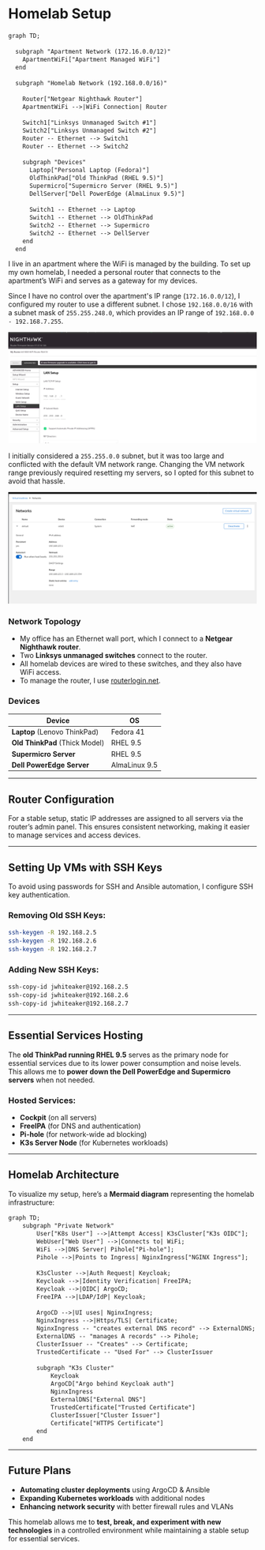 # Homelab Setup


```mermaid
graph TD;
  
  subgraph "Apartment Network (172.16.0.0/12)"
    ApartmentWiFi["Apartment Managed WiFi"]
  end

  subgraph "Homelab Network (192.168.0.0/16)"
    
    Router["Netgear Nighthawk Router"]
    ApartmentWiFi -->|WiFi Connection| Router
    
    Switch1["Linksys Unmanaged Switch #1"]
    Switch2["Linksys Unmanaged Switch #2"]
    Router -- Ethernet --> Switch1
    Router -- Ethernet --> Switch2

    subgraph "Devices"
      Laptop["Personal Laptop (Fedora)"]
      OldThinkPad["Old ThinkPad (RHEL 9.5)"]
      Supermicro["Supermicro Server (RHEL 9.5)"]
      DellServer["Dell PowerEdge (AlmaLinux 9.5)"]

      Switch1 -- Ethernet --> Laptop
      Switch1 -- Ethernet --> OldThinkPad
      Switch2 -- Ethernet --> Supermicro
      Switch2 -- Ethernet --> DellServer
    end
  end

```

I live in an apartment where the WiFi is managed by the building. To set up my own homelab, I needed a personal router that connects to the apartment’s WiFi and serves as a gateway for my devices. 

Since I have no control over the apartment's IP range (`172.16.0.0/12`), I configured my router to use a different subnet. I chose `192.168.0.0/16` with a subnet mask of `255.255.248.0`, which provides an IP range of `192.168.0.0 - 192.168.7.255`.

![Netgear Router UI](./ansible_playbooks/homelab-setup/router-ip-range.png)

I initially considered a `255.255.0.0` subnet, but it was too large and conflicted with the default VM network range. Changing the VM network range previously required resetting my servers, so I opted for this subnet to avoid that hassle.

![Cockpit UI](./ansible_playbooks/homelab-setup/vm-default-ip-range.png)

### Network Topology

- My office has an Ethernet wall port, which I connect to a **Netgear Nighthawk router**.
- Two **Linksys unmanaged switches** connect to the router.
- All homelab devices are wired to these switches, and they also have WiFi access.
- To manage the router, I use [routerlogin.net](https://routerlogin.net/).

### Devices

| Device               | OS           |
|----------------------|-------------|
| **Laptop** (Lenovo ThinkPad) | Fedora 41  |
| **Old ThinkPad** (Thick Model) | RHEL 9.5   |
| **Supermicro Server** | RHEL 9.5   |
| **Dell PowerEdge Server** | AlmaLinux 9.5 |

---

## Router Configuration

For a stable setup, static IP addresses are assigned to all servers via the router’s admin panel. This ensures consistent networking, making it easier to manage services and access devices.

---

## Setting Up VMs with SSH Keys

To avoid using passwords for SSH and Ansible automation, I configure SSH key authentication.

### Removing Old SSH Keys:
```bash
ssh-keygen -R 192.168.2.5
ssh-keygen -R 192.168.2.6
ssh-keygen -R 192.168.2.7
```

### Adding New SSH Keys:
```bash
ssh-copy-id jwhiteaker@192.168.2.5
ssh-copy-id jwhiteaker@192.168.2.6
ssh-copy-id jwhiteaker@192.168.2.7
```

---

## Essential Services Hosting

The **old ThinkPad running RHEL 9.5** serves as the primary node for essential services due to its lower power consumption and noise levels. This allows me to **power down the Dell PowerEdge and Supermicro servers** when not needed.

### Hosted Services:
- **Cockpit** (on all servers)
- **FreeIPA** (for DNS and authentication)
- **Pi-hole** (for network-wide ad blocking)
- **K3s Server Node** (for Kubernetes workloads)

---

## Homelab Architecture

To visualize my setup, here’s a **Mermaid diagram** representing the homelab infrastructure:

```mermaid
graph TD;
    subgraph "Private Network"
        User["K8s User"] -->|Attempt Access| K3sCluster["K3s OIDC"];
        WebUser["Web User"] -->|Connects to| WiFi;
        WiFi -->|DNS Server| Pihole["Pi-hole"];
        Pihole -->|Points to Ingress| NginxIngress["NGINX Ingress"];

        K3sCluster -->|Auth Request| Keycloak;
        Keycloak -->|Identity Verification| FreeIPA;
        Keycloak -->|OIDC| ArgoCD;
        FreeIPA -->|LDAP/IdP| Keycloak;
    
        ArgoCD -->|UI uses| NginxIngress;
        NginxIngress -->|Https/TLS| Certificate;
        NginxIngress -- "creates external DNS record" --> ExternalDNS;
        ExternalDNS -- "manages A records" --> Pihole;
        ClusterIssuer -- "Creates" --> Certificate;
        TrustedCertificate -- "Used For" --> ClusterIssuer

        subgraph "K3s Cluster"
            Keycloak
            ArgoCD["Argo behind Keycloak auth"]
            NginxIngress
            ExternalDNS["External DNS"]
            TrustedCertificate["Trusted Certificate"]
            ClusterIssuer["Cluster Issuer"]
            Certificate["HTTPS Certificate"]
        end
    end
```

---

## Future Plans

- **Automating cluster deployments** using ArgoCD & Ansible
- **Expanding Kubernetes workloads** with additional nodes
- **Enhancing network security** with better firewall rules and VLANs

This homelab allows me to **test, break, and experiment with new technologies** in a controlled environment while maintaining a stable setup for essential services.